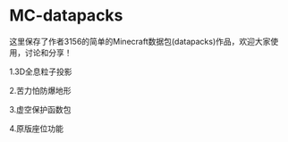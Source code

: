 # MC-datapacks
这里保存了作者3156的简单的Minecraft数据包(datapacks)作品，欢迎大家使用，讨论和分享！

1.3D全息粒子投影

2.苦力怕防爆地形

3.虚空保护函数包

4.原版座位功能
